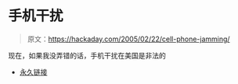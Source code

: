 # 手机干扰

> 原文：<https://hackaday.com/2005/02/22/cell-phone-jamming/>

现在，如果我没弄错的话，手机干扰在美国是非法的

*   [永久链接](http://gbppr.dyndns.org/PROJ/mil/celljam/)